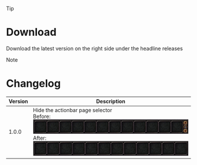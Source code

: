 > [!TIP]
> # Download
> Download the latest version on the right side under the headline releases

> [!NOTE]
> # Changelog
> 
> | Version  | Description |
> | ------------- | ------------- |
> | 1.0.0  | Hide the actionbar page selector <br>Before:<br>![with](https://github.com/Makume/HideActionBarPageSelector/blob/main/Images/with.png)<br>After:<br>![without](https://github.com/Makume/HideActionBarPageSelector/blob/main/Images/without.png) |